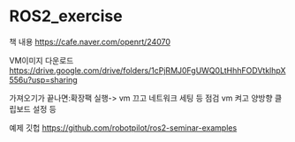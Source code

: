 # ROS2_exercise

책 내용
https://cafe.naver.com/openrt/24070

VM이미지 다운로드
https://drive.google.com/drive/folders/1cPjRMJ0FgUWQ0LtHhhFODVtklhpX556u?usp=sharing

가져오기가 끝나면:확장팩 실행-> vm 끄고 네트워크 세팅 등 점검 vm 켜고 양방향 클립보드 설정 등

예제 깃헙
https://github.com/robotpilot/ros2-seminar-examples
